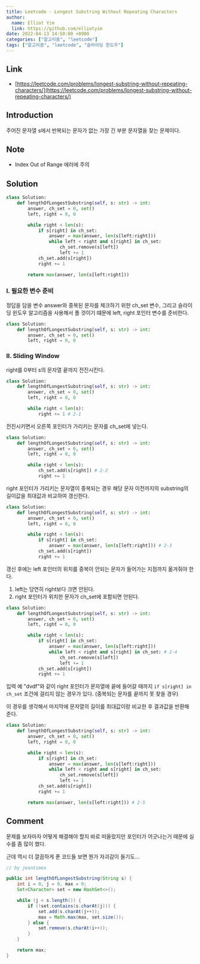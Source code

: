 ```yaml
---
title: Leetcode - Longest Substring Without Repeating Characters
author:
  name: Elliot Yim
  link: https://github.com/elliotyim
date: 2022-04-13 14:50:00 +0900
categories: ["알고리즘", "leetcode"]
tags: ["알고리즘", "leetcode", "슬라이딩 윈도우"]
---
```


## Link

- [https://leetcode.com/problems/longest-substring-without-repeating-characters/](https://leetcode.com/problems/longest-substring-without-repeating-characters/)

## Introduction

주어진 문자열 s에서 반복되는 문자가 없는 가장 긴 부분 문자열을 찾는 문제이다.

## Note

- Index Out of Range 에러에 주의

## Solution

```python
class Solution:
    def lengthOfLongestSubstring(self, s: str) -> int:
        answer, ch_set = 0, set()
        left, right = 0, 0

        while right < len(s):
            if s[right] in ch_set:
                answer = max(answer, len(s[left:right]))
                while left < right and s[right] in ch_set:
                    ch_set.remove(s[left])
                    left += 1
            ch_set.add(s[right])
            right += 1

        return max(answer, len(s[left:right]))
```

### I. 필요한 변수 준비

정답을 담을 변수 answer와 중복된 문자를 체크하기 위한 ch_set 변수, 그리고 슬라이딩 윈도우 알고리즘을 사용해서 풀 것이기 떄문에 left, right 포인터 변수를 준비한다.

```python
class Solution:
    def lengthOfLongestSubstring(self, s: str) -> int:
        answer, ch_set = 0, set()
        left, right = 0, 0
```

### II. Sliding Window

right를 0부터 s의 문자열 끝까지 전진시킨다.

```python
class Solution:
    def lengthOfLongestSubstring(self, s: str) -> int:
        answer, ch_set = 0, set()
        left, right = 0, 0

        while right < len(s):
            right += 1 # 2-1
```

전진시키면서 오른쪽 포인터가 가리키는 문자를 ch_set에 넣는다.

```python
class Solution:
    def lengthOfLongestSubstring(self, s: str) -> int:
        answer, ch_set = 0, set()
        left, right = 0, 0

        while right < len(s):
            ch_set.add(s[right]) # 2-2
            right += 1
```

right 포인터가 가리키는 문자열이 중복되는 경우 해당 문자 이전까지의 substring의 길이값을 최대값과 비교하여 갱신한다.

```python
class Solution:
    def lengthOfLongestSubstring(self, s: str) -> int:
        answer, ch_set = 0, set()
        left, right = 0, 0

        while right < len(s):
            if s[right] in ch_set:
                answer = max(answer, len(s[left:right])) # 2-3
            ch_set.add(s[right])
            right += 1
```

갱신 후에는 left 포인터의 위치를 중복이 안되는 문자가 들어가는 지점까지 옮겨줘야 한다.

1. left는 당연히 right보다 크면 안된다.
2. right 포인터가 위치한 문자가 ch_set에 포함되면 안된다.

```python
class Solution:
    def lengthOfLongestSubstring(self, s: str) -> int:
        answer, ch_set = 0, set()
        left, right = 0, 0

        while right < len(s):
            if s[right] in ch_set:
                answer = max(answer, len(s[left:right]))
                while left < right and s[right] in ch_set: # 2-4
                    ch_set.remove(s[left])
                    left += 1
            ch_set.add(s[right])
            right += 1
```

입력 예 "dvdf"와 같이 right 포인터가 문자열에 끝에 들어갈 때까지 `if s[right] in ch_set` 조건에 걸리지 않는 경우가 있다. (중복되는 문자를 끝까지 못 찾을 경우)

이 경우를 생각해서 마지막에 문자열의 길이를 최대값이랑 비교한 후 결과값을 반환해 준다.

```python
class Solution:
    def lengthOfLongestSubstring(self, s: str) -> int:
        answer, ch_set = 0, set()
        left, right = 0, 0

        while right < len(s):
            if s[right] in ch_set:
                answer = max(answer, len(s[left:right]))
                while left < right and s[right] in ch_set:
                    ch_set.remove(s[left])
                    left += 1
            ch_set.add(s[right])
            right += 1

        return max(answer, len(s[left:right])) # 2-5
```

## Comment

문제를 보자마자 어떻게 해결해야 할지 바로 떠올랐지만 포인터가 어긋나는거 때문에 실수를 좀 많이 했다.

근데 역시 더 깔끔하게 푼 코드들 보면 뭔가 자괴감이 들기도...

```java
// by jeantimex

public int lengthOfLongestSubstring(String s) {
    int i = 0, j = 0, max = 0;
    Set<Character> set = new HashSet<>();

    while (j < s.length()) {
        if (!set.contains(s.charAt(j))) {
            set.add(s.charAt(j++));
            max = Math.max(max, set.size());
        } else {
            set.remove(s.charAt(i++));
        }
    }

    return max;
}
```
